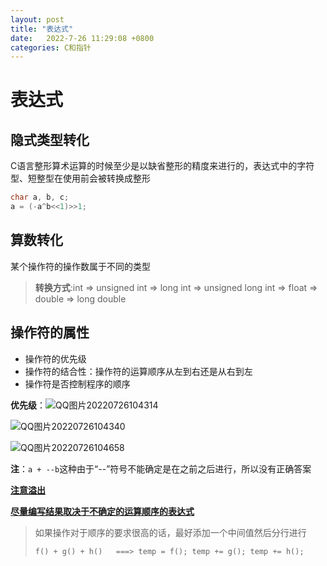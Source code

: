 ```yaml
---
layout: post
title: "表达式"  
date:   2022-7-26 11:29:08 +0800
categories: C和指针
---
```


# 表达式

## 隐式类型转化

C语言整形算术运算的时候至少是以缺省整形的精度来进行的，表达式中的字符型、短整型在使用前会被转换成整形

```C
char a, b, c;
a = (-a^b<<1)>>1;
```



## 算数转化

某个操作符的操作数属于不同的类型

>  **转换方式**:int => unsigned int => long int => unsigned long int => float => double => long double

## 操作符的属性

+ 操作符的优先级
+ 操作符的结合性：操作符的运算顺序从左到右还是从右到左
+ 操作符是否控制程序的顺序

**优先级**：![QQ图片20220726104314](https://xingqiu-tuchuang-1256524210.cos.ap-shanghai.myqcloud.com/1082/202301260005731.png)	

![QQ图片20220726104340](https://xingqiu-tuchuang-1256524210.cos.ap-shanghai.myqcloud.com/1082/202301260005233.png)



![QQ图片20220726104658](https://xingqiu-tuchuang-1256524210.cos.ap-shanghai.myqcloud.com/1082/202301260005278.png)

**注**：```a + --b```这种由于“--”符号不能确定是在之前之后进行，所以没有正确答案

<u>**注意溢出**</u>

<u>**尽量编写结果取决于不确定的运算顺序的表达式**</u>

> 如果操作对于顺序的要求很高的话，最好添加一个中间值然后分行进行
>
> ```C
> f() + g() + h()   ===> temp = f(); temp += g(); temp += h();
